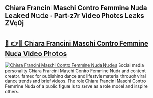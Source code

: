 ## Chiara Francini Maschi Contro Femmine Nuda Le𝚊k𝚎d N𝚞𝚍e - Part-z7r Vid𝚎o Photos Le𝚊ks ZVq0j

# <h2><a href="http://fbf9moq.evod.top/?m=Chiara+Francini+Maschi+Contro+Femmine+Nuda">🔗 👉🔴 Chiara Francini Maschi Contro Femmine Nuda Vid𝚎o Ph𝚘t𝚘s</a></h2>

[![Chiara Francini Maschi Contro Femmine Nuda N𝚞d𝚎s](https://i.imgur.com/8V9OHl7.gif)](http://fbf9moq.evod.top/?m=Chiara+Francini+Maschi+Contro+Femmine+Nuda)
Social media personality Chiara Francini Maschi Contro Femmine Nuda and content creator, famed for publishing dance and lifestyle material through viral dance trends and brief videos. The role Chiara Francini Maschi Contro Femmine Nuda of a public figure is to serve as a role model and inspire others. 
